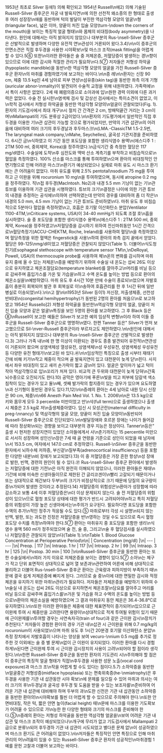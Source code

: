 1953년 최초로 Silver 등에1) 의해 확인되고 1954년 Russell\n에2) 의해 기술된 Russell-Silver 증후군은 자궁 내 발육지연\n에 의한 선천적 왜소증의 한 형태로 출생 후 여러 성장장\n애를 동반하며 턱의 발달이 부진한 역삼각형 모양의 얼굴\n형(triangular face), 넓은 이마, 양끝이 처진 입술 모양(turn-\ndown the corners of the mouth)을 보이는 특징적 얼굴 형태\n와 몸체의 비대칭(body asymmetry)을 나타낸다. 원인에 대해서는 아직 밝혀지지 않았으나 대부분의 Rus-\nsell-Silver 증후군은 산발적으로 발생하며 다양한 유전적 연\n관성이 거론되어 왔다.3.4)\n\n이 증후군의 안면소견은 직접 후두경을 사용한 시야확보\n및 마스크 조작(mask fitting)을 어렵게 할 수 있다.5⑥ 또한\n이러한 환아들은 술 중 저체온증, 저혈당증이 발생하는 경\n향이 있으므로 이에 대한 감시와 적절한 관리가 필요하\n다.5⑦ 저자들은 저형성 하악골(hypoplastic mandible)을 동반\n한 역삼각형 모양의 얼굴을 가진 Russell-Silver 증후군 환자\n의 마취를 경험하였기에 보고하는 바이다.\n\n증 례\n\n환자는 신장 90 cm, 체중 13.5 kg인 4세 남아로 피부 연성\n섬유종(skin tag)을 동반한 좌측 이개 기형(auricular abnor-\nmality)이 발견되어 수술적 교정을 위해 내원하였다. 가족력에\n서 특이 사항은 없었다. 2세 때 폐렴의증으로 소아과에 입\n원한 경력 이외에 다른 과거력은 없었다. 수술 전 실시한\n염색체 검사 및 갑상선 검사에서는 특이소견이 없었고, 이\n학적 검사에서 저형성 하악골을 동반한 역삼각형 모양의\n얼굴이 관찰되었다(Fig. 1). 환자의 기도검사에서 최대 개구\n시 절치 간 간격은 2 cm, 방패턱끝간 거리는 3 cm이며\nMallampati의 기도 분류상 2급이었다.\n\n환자의 기도평가에서 일반적인 직접 후두경을 이용한 기\n관 삽관이 가능할 것으로 평가되었지만, 만약의 기관 삽관\n의 어려움에 대비하여 여러 크기의 후두경날과 후두마스크\n(LMA.-ClassicTM 1.5-2.5번, The laryngeal mask company,\nMahe, Seychelles), 굴곡성 기관지경을 준비하였다. 6시간 금\n식하였고 이 기간 동안 포도당을 포함한 생리식염수 용액\n(에스디주 1 : 2TM 500 ml, 중외제약, Korea)을 정주하였다.\n금식기간 중 측정한 혈당은 117 mg/dl였다. 수술실에 도착\n후 심전도와 맥박 산소 계측기를 부착하고 비침습적으로\n혈압을 측정하였다. 100% 산소를 마스크를 통해 투여하였\n으며 환아의 비대칭적인 안면기형으로 인해 어려운 마스크\n환기가 예상되었으나 실제로 마취 유도 시 마스크 환기에는 큰 어려움이 없었다. 마취 유도를 위해 2.5% pentotal\nsodium 75 mg을 투여하고 근 이완을 위해 rocuronium 10 mg\n을 투여하였으며, 동시에 atropine 0.2 mg을 정주하였다. 직\n접 후두경(MacIntosh. No2)과 내경 5.5 mm 기낭이 없는 기\n관 튜브를 이용하여 기관 삽관을 시행하였다. 튜브의 크기\n결정은 나이에 의한 기관 튜브의 내경을 추정하는 공식에\n의하여 선택하였는데 만약의 경우를 대비하여 좀 더 작은\n내경의 5.0 mm, 4.5 mm 기낭이 없는 기관 튜브도 준비하였\n다. 마취 유도 후 비침습적으로 5분마다 혈압을 측정하였\n고, 호흡은 호기말 이산화탄소 분압(Ventilator 1100-4TM,\nCriticare systems, USA)이 34-40 mmHg가 되도록 조절 호\n흡을 실시하였다. 술 중 포도당을 포함한 생리식염수 용액\n(에스디주 1 : 2TM 500 ml, 중외제약, Korea)을 정주하였고\n저혈당증을 감시하기 위하여 전신마취동안 1시간 간격으로\n혈당측정기(ACCU-CHEKTM, Roche, Ireland)를 사용하여 혈당\n을 측정하였으며 혈당측정을 위한 혈액은 fingerstick을 사용\n하여 환아의 좌측 검지 끝에서 얻었다. 혈당은 99-125\nmg/dl이었고 저혈당증은 관찰되지 않았다(Table 1). 더불어\n식도청진기(Esophageal stethoscope with temperature sensor TM\n,\nDeRoyal, Powell, USA)의 thermocouple probe를 사용하여 체\n온의 변화를 감시하며 마취 유지 중에 올 수 있는 저체온\n증을 예방하기 위하여 수술실 내 온도는 섭씨 26도 이상으로 유지하였고 체온조절담요(temperature blanket)를 깔아주고\n머리를 비닐 등으로 감싸주며 흡입가스를 가온 및 가습을\n하고 수액 온도를 높이는 방법 등으로 환아의 체온소실을\n예방하였다. 마취 유도 후 4시간 10분 만에 수술이 종료되\n었으며 자발호흡이 충분히 회복되어 발관 후 회복실로 이\n송하여 호흡관리를 한 후 1시간 뒤에 일반병실로 이송되었\n다.\n\n고 찰\n\n1953년 Silver 등이1) 저신장, 저출생체중, 선천성 반비대\n(congenital hemihypertrophy)가 동반된 2명의 환아를 처음으\n로 보고하였고 1954년 Russello]2) 저형성 하악골을 동반한\n역삼각형 모양의 얼굴, 양끝이 처진 입술 모양과 같은 얼굴\n특징을 보인 5명의 환아를 보고하였다. 그 후 Black 등은⑧\nRussell이 보고한 예들은 Silver가 보고한 예의 임상적 변형\n이라 하여 이들 증후군을 Russell-Silver 증후군으로 명명하\n였다. 한편 Tanner 등은\" Silver가 먼저 보고했으므로 Sil-\nver-Russell 증후군이라 부르자고도 제안하였다.\n\n원인에 대해서는 아직 밝혀지지 않았으나 대부분의 Rus-\nsell-Silver 증후군은 산발적으로 발생한다.3) 그러나 가족 내\n에 한 명 이상이 이환되는 경우도 종종 발견되어 유전적\n연관성이 거론되어 왔으며 상염색체성 열성유전, 상염색체\n성 우성유전, 성염색체성 우성유전 등 다양한 유전 형태가\n보고된 바 있다.㊶\n\n임상적인 특징으로 출생 시부터 재태기간에 비해 키가\n작고 체중이 적으며 골 발육지연이 있고 대천문이 늦게 닫\n힌다. 사지에서 좌우 비대칭이 있고 새끼 손가락이 짧고 굽\n어 있다. 얼굴은 앞이마가 넓고 턱이 작아 역삼각형으로 입\n꼬리가 처져 있다. 비교적 큰 두위와 대천문이 늦게 닫혀\n간혹 뇌수종으로 오진되기도 한다.10) 공막은 영아기에 푸른\n빛을 띄고 피부에 담갈색 색소침착이 있는 경우가 있고 둘\n째, 셋째 발가락의 합지증이 있는 경우가 있으며 요도하열\n과 신기형이 동반된 경우도 있다.11,12)\n\n증례의 환아는 4세 남아로 내원 당시 신장은 90 cm, 체중\n\n66 Anesth Pain Med Vol. 1. No. 1. 2006\n\n은 13.5 kg으로 키와 몸무게 모두 3 percentile 미만이었고 만\n삭(full term)으로 출생하였으나 출생 시 체중은 2.5 kg로 저\n출생체중아였다. 임신 시 모성곤란(maternal difficulty in preg-\nnancy) 및 역삼각형의 얼굴 모양, 양끝이 처진 입술 모양이\n동반되어 Russell-Silver 증후군으로 진단되었다.\n\n발달장애와 호르몬 장애는 나이가 들어감에 따라 정상화\n되는 경향을 보이고 대부분의 경우 지능은 정상이다. Tanner\n등은\" 출생 시 현저한 성장지연이 있었던 소아들에게서 사\n춘기까지는 15 percentile 미만으로 서서히 성장하며 성인신\n장은 7세 때 골 연령을 기준으로 성인이 되었을 때 남자에\n서 153.5 cm, 여자에서 147.0 cm로 추정하였다. Russell-\nSilver 증후군을 동반한 환자에서 뇌하수체 저하증, 부신겉\n질부족(adrenocortical insufficiency) 등을 포함한 다양한 내분\n비 장애가 보고되었다.13) 이 중 저혈당증은 가장 흔한 항상\n성 장애로 발한, 빈맥, 경련의 원인이 될 수 있다.㊲ Rus-\nsell-Silver 증후군 환아에서 발생하는 저혈당증에 대한 기전\n은 아직 완전히 이해되지 않았으나, 이러한 환아들은 재태\n기간에 비해 미숙한 신생아들이므로 제한된 간 글리코겐이\n빨리 고갈되기 때문이거나 또는 상대적으로 체간보다 두부\n의 크기가 비정상적으로 크기 때문에 당질의 요구량이 증\n가되어 발생한 것이라고 추정된다.14) 저혈당증의 위험성은\n환아가 성장함에 따라 감소하고 보통 4세 이후 저혈당증은\n더 이상 문제되지 않는다. 술 전 저혈당증의 위험성이 있으\n므로 혈청 포도당 상태에 대한 평가가 반드시 고려되어야\n하고 특히 저혈당증의 위험성이 가장 높은 신생아에서는\n주의가 요구된다. 필요하다면 포도당을 포함한 수액의 추가\n적인 정주가 적응될 수도 있다.⑤ 마취로부터 각성 시 설명\n되지 않는 빈맥, 발한, 또는 과도한 진정은 저혈당증을 반\n영하는 것일 수도 있으므로 즉시 혈청 포도당 수치를 측정\n하여야 한다.5⑦ 환아는 마취유지 중 포도당을 포함한 생리\n식염수 용액 560 ml가 정주되었으며 술 전, 술 중, 그리고\n술 후 혈당검사를 실시하였으나 저혈당증은 관찰되지 않았\n다(Table 1).\n\nTable 1. Blood Glucose Concentration at Perioperative Period\n\n|  | Concentration (mg/dl) |\n| --- | --- |\n| Preop. | 117 |\n| Intraop. 1 hr | 117 |\n| Intraop. 2 hr | 99 |\n| Intraop. 3 hr | 125 |\n| Postop. 30 min | 100 |\n\nRussell-Silver 증후군을 동반한 환아는 또한 수술실에서\n여러 가지 이유로 저체온증을 보이는 경향이 있다.5⑦ 소아\n는 체구가 작고 단위 표면적이 상대적으로 넓어 열 보존과\n관련하여 어른에 비해 상대적으로 불리하고 더불어 Rus-\nsell-Silver 증후군 환아는 근육량과 피하지방이 부족하기 때\n문에 결국 쉽게 저체온증에 빠지게 된다. 그러므로 술 중\n이에 대한 면밀한 감시와 적정 체온을 유지하기 위한 마취\n관리가 필요하다. 저자들은 저체온증을 예방하기 위하여 수\n술실 내 온도는 섭씨 26도 이상으로 유지하면서 체온조절\n담요를 깔아주고 머리를 비닐 등으로 감싸주며 흡입가스를\n가온 및 가습을 하고 수액의 온도를 높이는 방법 등으로\n환아의 체온소실을 예방하였으며 그 결과 마취유지 동안 체온은 36.4-36.8°C로 유지하였다.\n\n또한 이러한 환아들은 체중에 대한 체표면적이 증가되어\n있으므로 근이완제 투여 시 체중만을 고려한다면 용량이\n상대적으로 적게 투여될 위험이 있기 때문에 근이완제를\n투여할 경우는 사연속자극(train of four)과 같은 근이완 감시\n장치가 추천된다.\" 저자들이 경험한 환아의 경우 기관 내\n삽관 시 근이완을 위해 0.7 mg/kg의 rocuronium이 사용되었\n으며 마취 유도 후 1시간 20분경 호기말 이산화탄소 분압\n측정 장치에서 자발호흡이 나타나는 양상을 보여 vecuro-\nnium 0.5 mg를 추가로 정주한 것 이외에는 술 중 별 문제\n없이 근 이완이 유지되었다. 이러한 환아를 다시 경험하게\n된다면 근이완제 투여 시 근이완 감시장치의 사용이 고려\n되어야 할 점이라 생각된다.\n\n한편 Russell-Silver 증후군을 동반한 환자의 기도관리 시\n주의해야 할 점은 이 증후군의 특징적 얼굴 형태가 직접\n후두경을 사용한 성문 노출(vocal cord exposure)과 마스크 조\n작을 어렵게 할 수도 있다는 점이다.5.7) 소하악증을 동반한\n얼굴중간 저형성증(midface hypoplasia) 또는 편축위축증(he-\nmiatrophy)은 후두경을 사용한 기관 내 삽관동안 시야 확보\n에 문제를 일으킬 수 있어 마취과 의사는 여러 크기의 후\n두경날과 굴곡성 후두경 및 도움을 받을 수 있는 보조자를\n준비하여 어려운 기관 내 삽관에 대비해야 하며 두부의 과\n도한 신전은 기관 내 삽관동안 소하악증을 동반한 환아의\n시야확보를 훨씬 더 어렵게 할 수 있으므로 주의해야 한다.\n또한 안면비대칭, 작은 턱, 짧은 안면 높이(facial height) 때\n문에 마스크를 이용한 기도확보가 어려울 수 있으므로 가\n능한 한 다양한 형태와 크기의 마스크를 준비해야 한다.⑤\n증례의 환아는 저형성 하악골을 동반한 역삼각형 얼굴을\n보여 어려운 기관 내 삽관 및 마스크 조작이 예상되었으나\n개구에 무리가 없고 기도검사에서 Mallampati 2급으로 분류\n되어 후두경하 기관 내 삽관이 시도되었고 별다른 문제 없\n이 성공하였으며 마스크 환기도 큰 어려움이 없었다.\n\n저자들은 특징적인 안면 특징으로 인해 마취 관리의 어\n려움이 있을 수 있는 Russell-Silver 증후군 환자의 성공적인\n마취경험 1예를 문헌 고찰과 더불어 보고하는 바이다.